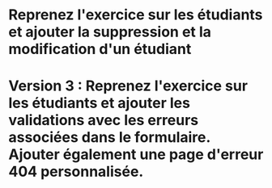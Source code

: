 # Reprenez l'exercice sur les étudiants et ajouter la suppression et la modification d'un étudiant 

# Version 3 : Reprenez l'exercice sur les étudiants et ajouter les validations avec les erreurs associées dans le formulaire. Ajouter également une page d'erreur 404 personnalisée.
